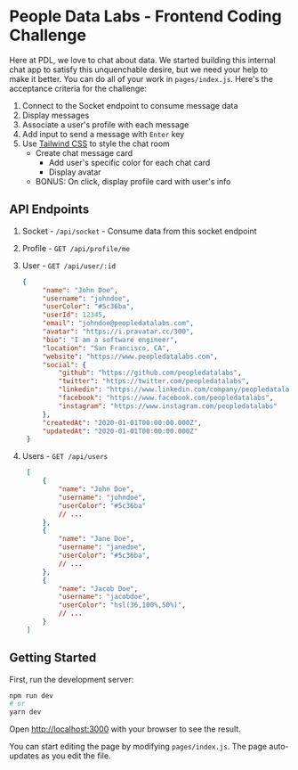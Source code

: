 # People Data Labs -  Frontend Coding Challenge

Here at PDL, we love to chat about data. We started building this internal chat app to satisfy this unquenchable desire, but we need your help to make it better. You can do all of your work in `pages/index.js`. Here's the acceptance criteria for the challenge:

1. Connect to the Socket endpoint to consume message data
2. Display messages
3. Associate a user's profile with each message
4. Add input to send a message with `Enter` key
5. Use [Tailwind CSS](https://tailwindcss.com) to style the chat room
   - Create chat message card
     - Add user's specific color for each chat card
     - Display avatar
   - BONUS: On click, display profile card with user's info

## API Endpoints

1. Socket - `/api/socket` - Consume data from this socket endpoint

2. Profile - `GET /api/profile/me`
3. User - `GET /api/user/:id`
   
   ```json
   {
        "name": "John Doe",
        "username": "johndoe",
        "userColor": "#5c36ba",
        "userId": 12345,
        "email": "johndoe@peopledatalabs.com",
        "avatar": "https://i.pravatar.cc/300",
        "bio": "I am a software engineer",
        "location": "San Francisco, CA",
        "website": "https://www.peopledatalabs.com",
        "social": {
            "github": "https://github.com/peopledatalabs",
            "twitter": "https://twitter.com/peopledatalabs",
            "linkedin": "https://www.linkedin.com/company/peopledatalabs",
            "facebook": "https://www.facebook.com/peopledatalabs",
            "instagram": "https://www.instagram.com/peopledatalabs"
        },
        "createdAt": "2020-01-01T00:00:00.000Z",
        "updatedAt": "2020-01-01T00:00:00.000Z"
    }
   ```

4. Users - `GET /api/users`
   
   ```json
    [
        {
            "name": "John Doe",
            "username": "johndoe",
            "userColor": "#5c36ba"
            // ...
        },
        {
            "name": "Jane Doe",
            "username": "janedoe",
            "userColor": "#5c36ba",
            // ...
        },
        {
            "name": "Jacob Doe",
            "username": "jacobdoe",
            "userColor": "hsl(36,100%,50%)",
            // ...
        }
    ]
   ```

## Getting Started

First, run the development server:

```bash
npm run dev
# or
yarn dev
```

Open [http://localhost:3000](http://localhost:3000) with your browser to see the result.

You can start editing the page by modifying `pages/index.js`. The page auto-updates as you edit the file.

